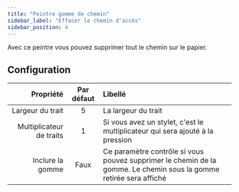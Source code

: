 ```yaml
---
title: "Peintre gomme de chemin"
sidebar_label: "Effacer le chemin d'accès"
sidebar_position: 4
---
```


Avec ce peintre vous pouvez supprimer tout le chemin sur le papier.

## Configuration

|                Propriété | Par défaut | Libellé                                                                                                            |
| ------------------------:|:----------:|:------------------------------------------------------------------------------------------------------------------ |
|         Largeur du trait |     5      | La largeur du trait                                                                                                |
| Multiplicateur de traits |     1      | Si vous avez un stylet, c'est le multiplicateur qui sera ajouté à la pression                                      |
|         Inclure la gomme |    Faux    | Ce paramètre contrôle si vous pouvez supprimer le chemin de la gomme. Le chemin sous la gomme retirée sera affiché |
